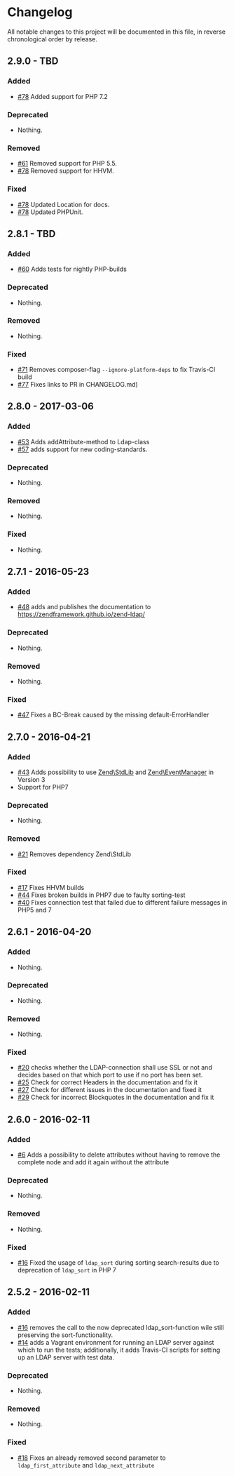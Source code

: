# Changelog

All notable changes to this project will be documented in this file, in reverse chronological order by release.

## 2.9.0 - TBD

### Added

- [#78](https://github.com/zendframework/zend-ldap/pull/78) Added support for PHP 7.2

### Deprecated

- Nothing.

### Removed

- [#61](https://github.com/zendframework/zend-ldap/pull/61) Removed support for PHP 5.5.
- [#78](https://github.com/zendframework/zend-ldap/pull/78) Removed support for HHVM.

### Fixed

- [#78](https://github.com/zendframework/zend-ldap/pull/78) Updated Location for docs.
- [#78](https://github.com/zendframework/zend-ldap/pull/78) Updated PHPUnit.

## 2.8.1 - TBD

### Added

- [#60](https://github.com/zendframework/zend-ldap/pull/60) Adds tests for nightly PHP-builds

### Deprecated

- Nothing.

### Removed

- Nothing.

### Fixed

- [#71](https://github.com/zendframework/zend-ldap/pull/71) Removes composer-flag ```--ignore-platform-deps``` to fix Travis-CI build
- [#77](https://github.com/zendframework/zend-ldap/pull/77) Fixes links to PR in CHANGELOG.md)

## 2.8.0 - 2017-03-06

### Added

- [#53](https://github.com/zendframework/zend-ldap/pull/53) Adds addAttribute-method
to Ldap-class
- [#57](https://github.com/zendframework/zend-ldap/pull/57) adds support for new
coding-standards.

### Deprecated

- Nothing.

### Removed

- Nothing.

### Fixed

- Nothing.

## 2.7.1 - 2016-05-23

### Added

- [#48](https://github.com/zendframework/zend-ldap/pull/48) adds and publishes
  the documentation to https://zendframework.github.io/zend-ldap/

### Deprecated

- Nothing.

### Removed

- Nothing.

### Fixed

- [#47](https://github.com/zendframework/zend-ldap/pull/47) Fixes a BC-Break caused
  by the missing default-ErrorHandler

## 2.7.0 - 2016-04-21

### Added

- [#43](https://github.com/zendframework/zend-ldap/pull/43) Adds possibility
  to use [Zend\StdLib](https://github.com/zendframework/zend-stdlib) and
  [Zend\EventManager](https://github.com/zendframework/zend-eventmanager) in
  Version 3
- Support for PHP7

### Deprecated

- Nothing.

### Removed

- [#21](https://github.com/zendframework/zend-ldap/pull/21) Removes dependency
  Zend\StdLib

### Fixed

- [#17](https://github.com/zendframework/zend-ldap/issues/17) Fixes HHVM builds
- [#44](https://github.com/zendframework/zend-ldap/pull/44) Fixes broken builds
  in PHP7 due to faulty sorting-test
- [#40](https://github.com/zendframework/zend-ldap/pull/40) Fixes connection test
  that failed due to different failure messages in PHP5 and 7

## 2.6.1 - 2016-04-20

### Added

- Nothing.

### Deprecated

- Nothing.

### Removed

- Nothing.

### Fixed

- [#20](https://github.com/zendframework/zend-ldap/pull/20) checks whether the
  LDAP-connection shall use SSL or not and decides based on that which port to
  use if no port has been set.
- [#25](https://github.com/zendframework/zend-ldap/issues/25) Check for correct
  Headers in the documentation and fix it
- [#27](https://github.com/zendframework/zend-ldap/issues/27) Check for different
  issues in the documentation and fixed it
- [#29](https://github.com/zendframework/zend-ldap/issues/29) Check for incorrect
  Blockquotes in the documentation and fix it


## 2.6.0 - 2016-02-11

### Added

- [#6](https://github.com/zendframework/zend-ldap/pull/6) Adds a possibility 
  to delete attributes without having to remove the complete node and add it
  again without the attribute

### Deprecated

- Nothing.

### Removed

- Nothing.

### Fixed

- [#16](https://github.com/zendframework/zend-ldap/pull/16) Fixed the usage of
  ```ldap_sort``` during sorting search-results due to deprecation of 
  ```ldap_sort``` in PHP 7

## 2.5.2 - 2016-02-11

### Added

- [#16](https://github.com/zendframework/zend-ldap/pull/16) removes the call
  to the now deprecated ldap_sort-function wile still preserving the
  sort-functionality.
- [#14](https://github.com/zendframework/zend-ldap/pull/14) adds a Vagrant
  environment for running an LDAP server against which to run the tests;
  additionally, it adds Travis-CI scripts for setting up an LDAP server with
  test data.

### Deprecated

- Nothing.

### Removed

- Nothing.

### Fixed

- [#18](https://github.com/zendframework/zend-ldap/pull/18) Fixes an already
  removed second parameter to ```ldap_first_attribute``` and ```ldap_next_attribute```
